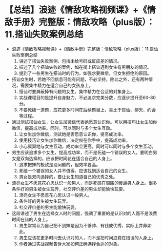 # 【总结】浪迹《情敌攻略视频课》+《情敌手册》完整版：情敌攻略（plus版）：11.搭讪失败案例总结

-   浪迹《情敌攻略视频课》+《情敌手册》完整版：情敌攻略（plus版）：11.搭讪失败案例总结
    1.  讲述了搭讪失败案例，包括未给号码或反应差的情况。
    2.  描述了几个搭讪失败的案例，如在街上搭讪遇到女生有男朋友的情况。
    3.  提到了一些男生在搭讪时的行为，如强求要微信，但女生拒绝的原因。
-   搭讪女生时，若她不回信息可能有问题，不必坚持。除此之外，还有两种情况，需要集中精力在适合自己的女孩身上。
    1.  搭讪时要屏蔽掉有问题的女生，集中精力在合适的对象身上。
    2.  实战课程目的是提升自身魅力，不必追求完美分数，应逐步提升至60-80分。
    3.  不要死磕一道题，应花更多时间在后续题目上，类比于搭讪、聊天、约会等过程。
-   通过测试搭讪女生，让女生加微信代表她愿意认识你。可以用技巧让女生加你微信，提高成功率。同时，可以同时与多个女生互动。
    1.  让女生加你微信，测试她是否愿意认识你，提高成功率。
    2.  使用技巧让女生加你微信，决定权在你手中，提高成功率。
    3.  小心翼翼地与女生互动，成功率会更高，同时可以同时与多个女生互动。
-   男生应该追求多个女生，提高成功率，而不是死磕一个错误的女人。要明白男女是双向选择的，应该把时间花在适合自己的人身上。
    1.  追求把妹的极致是没问题的，但效率要高。
    2.  死磕一个错误的女人并不值得，应该找到适合自己的女生。
    3.  男女是双向选择的，要让女生知道自己的优秀之处。
-   漂亮女生不愿意花心思认识一般男人，而是死磕在周围的傻逼男人身上。很多条件好的男生被女生玩弄，社交评价差的男生却能愉快玩耍。
    1.  漂亮女生不愿意花心思认识一般男人。
    2.  条件好的男生被女生玩弄。
    3.  社交评价差的男生能愉快玩耍。
-   这段讲述了男生在选择女人时的问题，强调了重要的是认识对的人而不是浪费时间在错的人身上。
    1.  男生常常认为自己把不到妹是因为不够帅、有钱或优秀，实际上并非如此。
    2.  男生应该花更多时间去认识对的人，而不是把时间浪费在错误的人身上。
    3.  作者通过实战视频告诉大家如何正确选择合适的对象。